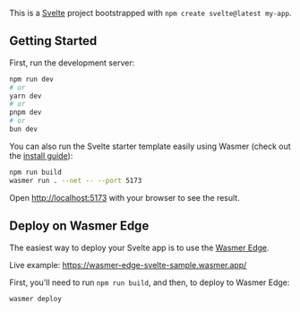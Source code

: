 This is a [Svelte](https://nextjs.org/) project bootstrapped with `npm create svelte@latest my-app`.

## Getting Started

First, run the development server:

```bash
npm run dev
# or
yarn dev
# or
pnpm dev
# or
bun dev
```

You can also run the Svelte starter template easily using Wasmer (check out the [install guide](https://docs.wasmer.io/install)):

```bash
npm run build
wasmer run . --net -- --port 5173
```

Open [http://localhost:5173](http://localhost:5173) with your browser to see the result.

## Deploy on Wasmer Edge

The easiest way to deploy your Svelte app is to use the [Wasmer Edge](https://wasmer.io/products/edge).

Live example: https://wasmer-edge-svelte-sample.wasmer.app/

First, you'll need to run `npm run build`, and then, to deploy to Wasmer Edge:

```bash
wasmer deploy
```
